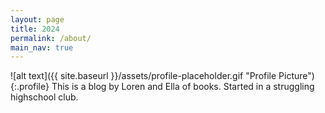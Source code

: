 ```yaml
---
layout: page
title: 2024
permalink: /about/
main_nav: true
---
```

![alt text]({{ site.baseurl }}/assets/profile-placeholder.gif "Profile Picture"){:.profile}
This is a blog by Loren and Ella of books. Started in a struggling highschool club. 
